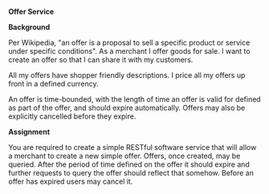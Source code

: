 **Offer Service**

**Background**

Per Wikipedia, "an offer is a proposal to sell a specific product or
service under specific conditions". As a merchant I offer goods for
sale. I want to create an offer so that I can share it with my
customers.

All my offers have shopper friendly descriptions. I price all my offers
up front in a defined currency.

An offer is time-bounded, with the length of time an offer is valid for
defined as part of the offer, and should expire automatically. Offers may
also be explicitly cancelled before they expire.


**Assignment**

You are required to create a simple RESTful software service that will
allow a merchant to create a new simple offer. Offers, once created, may be
queried. After the period of time defined on the offer it should expire and
further requests to query the offer should reflect that somehow. Before an offer
has expired users may cancel it.
